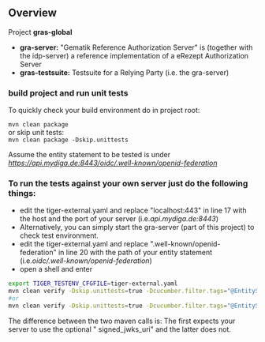 ## Overview

Project **gras-global**

* **gra-server:** "Gematik Reference Authorization Server"
  is (together with the idp-server) a reference implementation of a eRezept Authorization Server
  <br>
* **gras-testsuite:** Testsuite for a Relying Party (i.e. the gra-server)

### build project and run unit tests

To quickly check your build environment do in project root:

`mvn clean package`
<br> or skip unit tests: <br>
`mvn clean package -Dskip.unittests`


Assume the entity statement to be tested is under
*https://api.mydiga.de:8443/oidc/.well-known/openid-federation*

### To run the tests against your own server just do the following things:

* edit the tiger-external.yaml and replace "localhost:443" in line 17 with the host and the port of
  your server (i.e.*api.mydiga.de:8443*) 
* Alternatively, you can simply start the gra-server (part of this project) to check test environment.
* edit the tiger-external.yaml and replace ".well-known/openid-federation" in line 20 with the path
  of your entity statement (i.e.*oidc/.well-known/openid-federation*)
* open a shell and enter

```bash
export TIGER_TESTENV_CFGFILE=tiger-external.yaml
mvn clean verify -Dskip.unittests=true -Dcucumber.filter.tags="@EntityStatement or @SignedJwks"
#or   
mvn clean verify -Dskip.unittests=true -Dcucumber.filter.tags="@EntityStatement or @EntityStatementJwks"
```

The difference between the two maven calls is: The first expects your server to use the optional "
signed_jwks_uri" and the latter does not. 
